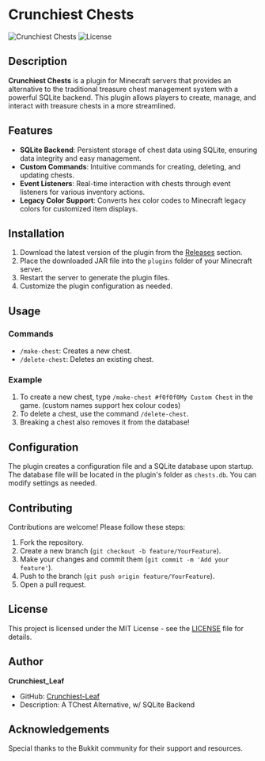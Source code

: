 # Crunchiest Chests

![Crunchiest Chests](https://img.shields.io/badge/version-1.0.0-brightgreen) ![License](https://img.shields.io/badge/license-MIT-blue)

## Description

**Crunchiest Chests** is a plugin for Minecraft servers that provides an alternative to the traditional treasure chest management system with a powerful SQLite backend. This plugin allows players to create, manage, and interact with treasure chests in a more streamlined.

## Features

- **SQLite Backend**: Persistent storage of chest data using SQLite, ensuring data integrity and easy management.
- **Custom Commands**: Intuitive commands for creating, deleting, and updating chests.
- **Event Listeners**: Real-time interaction with chests through event listeners for various inventory actions.
- **Legacy Color Support**: Converts hex color codes to Minecraft legacy colors for customized item displays.

## Installation

1. Download the latest version of the plugin from the [Releases](https://github.com/Crunchiest-Leaf/crunchiest_chests/releases) section.
2. Place the downloaded JAR file into the `plugins` folder of your Minecraft server.
3. Restart the server to generate the plugin files.
4. Customize the plugin configuration as needed.

## Usage

### Commands

- `/make-chest`: Creates a new chest.
- `/delete-chest`: Deletes an existing chest.

### Example

1. To create a new chest, type `/make-chest #f0f0f0My Custom Chest` in the game. (custom names support hex colour codes)
2. To delete a chest, use the command `/delete-chest`.
3. Breaking a chest also removes it from the database!

## Configuration

The plugin creates a configuration file and a SQLite database upon startup. The database file will be located in the plugin's folder as `chests.db`. You can modify settings as needed.

## Contributing

Contributions are welcome! Please follow these steps:

1. Fork the repository.
2. Create a new branch (`git checkout -b feature/YourFeature`).
3. Make your changes and commit them (`git commit -m 'Add your feature'`).
4. Push to the branch (`git push origin feature/YourFeature`).
5. Open a pull request.

## License

This project is licensed under the MIT License - see the [LICENSE](LICENSE) file for details.

## Author

**Crunchiest_Leaf**

- GitHub: [Crunchiest-Leaf](https://github.com/Crunchiest-Leaf)
- Description: A TChest Alternative, w/ SQLite Backend

## Acknowledgements

Special thanks to the Bukkit community for their support and resources.